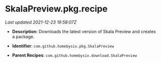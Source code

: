 # SkalaPreview.pkg.recipe

_Last updated 2021-12-23 19:58:07Z_

- **Description**: Downloads the latest version of Skala Preview and creates a package.

- **Identifier**: `com.github.homebysix.pkg.SkalaPreview`

- **Parent Recipes**: `com.github.homebysix.download.SkalaPreview`